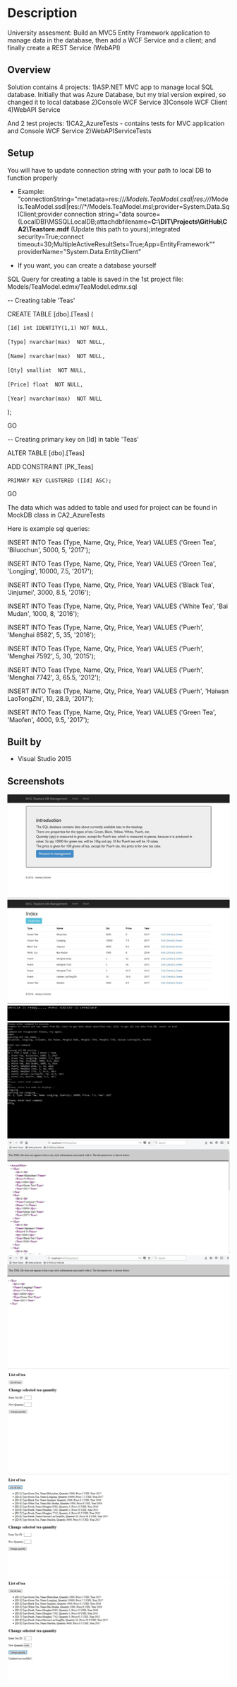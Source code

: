# Description
University assesment: Build an MVC5 Entity Framework application to manage data in the database,
then add a WCF Service and a client; and finally create a REST Service (WebAPI)

## Overview

Solution contains 4 projects:
1)ASP.NET MVC app to manage local SQL database. Initially that was Azure Database, but my trial version expired, so changed it
to local database
2)Console WCF Service
3)Console WCF Client
4)WebAPI Service

And 2 test projects:
1)CA2_AzureTests - contains tests for MVC application and Console WCF Service
2)WebAPIServiceTests

## Setup

You will have to update connection string with your path to local DB to function properly
* Example:  "connectionString="metadata=res://*/Models.TeaModel.csdl|res://*/Models.TeaModel.ssdl|res://*/Models.TeaModel.msl;provider=System.Data.SqlClient;provider connection string=&quot;data source=(LocalDB)\MSSQLLocalDB;attachdbfilename=**C:\DIT\Projects\GitHub\CA2\Teastore.mdf** (Update this path to yours);integrated security=True;connect timeout=30;MultipleActiveResultSets=True;App=EntityFramework&quot;" providerName="System.Data.EntityClient"

* If you want, you can create a database yourself

SQL Query for creating a table is saved in the 1st project file: Models/TeaModel.edmx/TeaModel.edmx.sql

-- Creating table 'Teas'

CREATE TABLE [dbo].[Teas] (

    [Id] int IDENTITY(1,1) NOT NULL,
    
    [Type] nvarchar(max)  NOT NULL,
    
    [Name] nvarchar(max)  NOT NULL,
    
    [Qty] smallint  NOT NULL,
    
    [Price] float  NOT NULL,
    
    [Year] nvarchar(max)  NOT NULL
    
);

GO

-- Creating primary key on [Id] in table 'Teas'

ALTER TABLE [dbo].[Teas]

ADD CONSTRAINT [PK_Teas]

    PRIMARY KEY CLUSTERED ([Id] ASC);
    
GO

The data which was added to table and used for project can be found in MockDB class in CA2_AzureTests

Here is example sql queries:

INSERT INTO Teas (Type, Name, Qty, Price, Year) VALUES ('Green Tea', 'Biluochun', 5000, 5, '2017');

INSERT INTO Teas (Type, Name, Qty, Price, Year) VALUES ('Green Tea', 'Longjing', 10000, 7.5, '2017');

INSERT INTO Teas (Type, Name, Qty, Price, Year) VALUES ('Black Tea', 'Jinjumei', 3000, 8.5, '2016');

INSERT INTO Teas (Type, Name, Qty, Price, Year) VALUES ('White Tea', 'Bai Mudan', 1000, 8, '2016');

INSERT INTO Teas (Type, Name, Qty, Price, Year) VALUES ('Puerh', 'Menghai 8582', 5, 35, '2016');

INSERT INTO Teas (Type, Name, Qty, Price, Year) VALUES ('Puerh', 'Menghai 7592', 5, 30, '2015');

INSERT INTO Teas (Type, Name, Qty, Price, Year) VALUES ('Puerh', 'Menghai 7742', 3, 65.5, '2012');

INSERT INTO Teas (Type, Name, Qty, Price, Year) VALUES ('Puerh', 'Haiwan LaoTongZhi', 10, 28.9, '2017');

INSERT INTO Teas (Type, Name, Qty, Price, Year) VALUES ('Green Tea', 'Maofen', 4000, 9.5, '2017');

## Built by
* Visual Studio 2015

## Screenshots
![Main page](Images/main_page.jpg "Start screen")
![Database management](Images/MVC-management.jpg "MVC Application to manage SQL DB data")
![WCF Service](Images/Console_WCF_Service.jpg "Console WCF Service running")
![WCF Client](Images/Console_WCF_Client.jpg "Console client connected to WCF Service")
![WebAPI Raw](Images/WebAPI_RawData.jpg "WebAPI Raw data for all Teas")
![WebAPI Raw 2](Images/WebAPI_RawData2.jpg "WebAPI Raw data for selected item index")
![WebAPI Interface](Images/WebAPI_Service.jpg "WebAPI Service basic interface")
![WebAPI Interface 2](Images/WebAPI_Service_GetAllTeas.jpg "WebAPI Service: show all teas")
![WebAPI Interface 3](Images/WebAPI_Service_ChangeQty.jpg "WebAPI Service: update selected tea quantity ")
